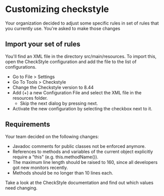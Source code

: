 # Customizing checkstyle
Your organization decided to adjust some specific rules in set of rules that you currently use. You're asked to make those changes

## Import your set of rules
You'll find an XML file in the directory src/main/resources. To import this, open the CheckStyle configuration and add the file to the list of configurations.

* Go to File > Settings
* Go To Tools > Checkstyle
* Change the Checkstyle version to 8.44 
* Add (+) a new Configuration File and select the XML file in the resources folder.
  * Skip the next dialog by pressing next.
* Activate the new configuration by selecting the checkbox next to it.  

## Requirements
Your team decided on the following changes:

* Javadoc comments for public classes not be enforced anymore.
* References to methods and variables of the current object explicitly require a "this" (e.g. this.methodName()).
* The maximum line length should be raised to 160, since all developers got new monitors recently.
* Methods should be no longer than 10 lines each.

Take a look at the CheckStyle documentation and find out which values need changing.  